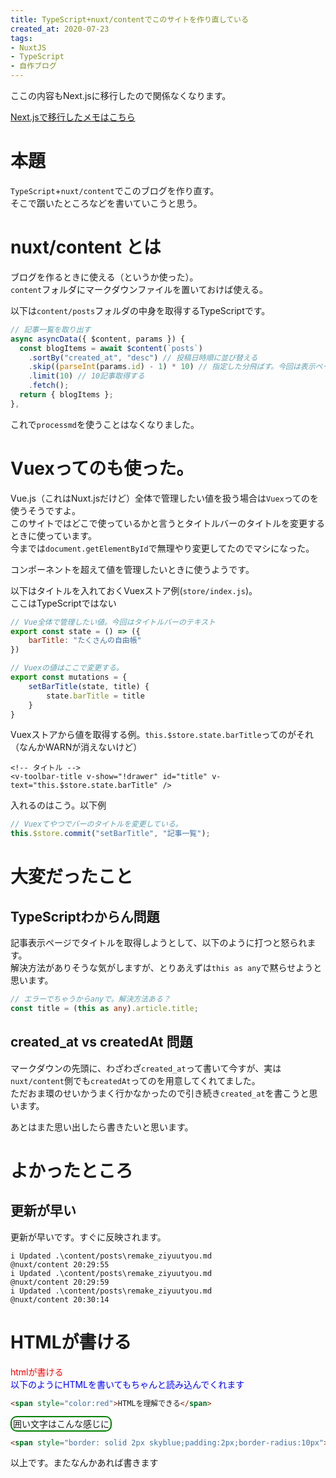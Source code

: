 ```yaml
---
title: TypeScript+nuxt/contentでこのサイトを作り直している
created_at: 2020-07-23
tags:
- NuxtJS
- TypeScript
- 自作ブログ
---
```

ここの内容もNext.jsに移行したので関係なくなります。

[Next.jsで移行したメモはこちら](/posts/taihendattakoto_next_js_blog/)


# 本題
`TypeScript`+`nuxt/content`でこのブログを作り直す。  
そこで躓いたところなどを書いていこうと思う。

# nuxt/content とは
ブログを作るときに使える（というか使った）。  
`content`フォルダにマークダウンファイルを置いておけば使える。  

以下は`content/posts`フォルダの中身を取得するTypeScriptです。
```typescript
// 記事一覧を取り出す
async asyncData({ $content, params }) {
  const blogItems = await $content(`posts`)
    .sortBy("created_at", "desc") // 投稿日時順に並び替える
    .skip((parseInt(params.id) - 1) * 10) // 指定した分飛ばす。今回は表示ページから１引いて１０掛けた答え分飛ばす。（例:2ページ目の場合は(2-1)*10 = 10記事飛ばす）
    .limit(10) // 10記事取得する
    .fetch();
  return { blogItems };
},
```

これで`processmd`を使うことはなくなりました。

# Vuexってのも使った。
Vue.js（これはNuxt.jsだけど）全体で管理したい値を扱う場合は`Vuex`ってのを使うそうですよ。  
このサイトではどこで使っているかと言うとタイトルバーのタイトルを変更するときに使っています。  
今までは`document.getElementById`で無理やり変更してたのでマシになった。  

コンポーネントを超えて値を管理したいときに使うようです。

以下はタイトルを入れておくVuexストア例(`store/index.js`)。  
ここはTypeScriptではない
```js
// Vue全体で管理したい値。今回はタイトルバーのテキスト
export const state = () => ({
    barTitle: "たくさんの自由帳"
})

// Vuexの値はここで変更する。
export const mutations = {
    setBarTitle(state, title) {
        state.barTitle = title
    }
}
```
  
Vuexストアから値を取得する例。`this.$store.state.barTitle`ってのがそれ（なんかWARNが消えないけど）
```vue
<!-- タイトル -->
<v-toolbar-title v-show="!drawer" id="title" v-text="this.$store.state.barTitle" />
```

入れるのはこう。以下例
```typescript
// Vuexてやつでバーのタイトルを変更している。
this.$store.commit("setBarTitle", "記事一覧");
```

# 大変だったこと

## TypeScriptわからん問題
記事表示ページでタイトルを取得しようとして、以下のように打つと怒られます。  
解決方法がありそうな気がしますが、とりあえずは`this as any`で黙らせようと思います。  

```typescript
// エラーでちゃうからanyで。解決方法ある？
const title = (this as any).article.title;
```

## created_at vs createdAt 問題
マークダウンの先頭に、わざわざ`created_at`って書いて今すが、実は`nuxt/content`側でも`createdAt`ってのを用意してくれてました。  
ただおま環のせいかうまく行かなかったので引き続き`created_at`を書こうと思います。

あとはまた思い出したら書きたいと思います。

# よかったところ

## 更新が早い
更新が早いです。すぐに反映されます。

```
i Updated .\content/posts\remake_ziyuutyou.md                                                           @nuxt/content 20:29:55
i Updated .\content/posts\remake_ziyuutyou.md                                                           @nuxt/content 20:29:59
i Updated .\content/posts\remake_ziyuutyou.md                                                           @nuxt/content 20:30:14
```

# HTMLが書ける

<span style="color:red;box-shadow:5px">htmlが書ける</span>  
<span style="color:blue">以下のようにHTMLを書いてもちゃんと読み込んでくれます</span>

```html
<span style="color:red">HTMLを理解できる</span>
```

<span style="border: solid 2px green;padding:2px;border-radius:10px">囲い文字はこんな感じに</span>

```html
<span style="border: solid 2px skyblue;padding:2px;border-radius:10px">CSSも理解してくれる</span>
```


以上です。またなんかあれば書きます